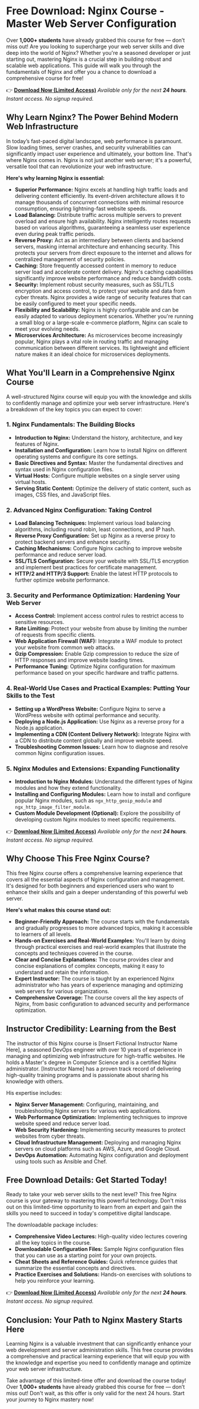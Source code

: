 # Free Download: Nginx Course - Master Web Server Configuration

Over **1,000+ students** have already grabbed this course for free — don’t miss out!
Are you looking to supercharge your web server skills and dive deep into the world of Nginx? Whether you're a seasoned developer or just starting out, mastering Nginx is a crucial step in building robust and scalable web applications. This guide will walk you through the fundamentals of Nginx and offer you a chance to download a comprehensive course for free!

👉 [**Download Now (Limited Access)**](https://udemywork.com/nginx-course)
_Available only for the next **24 hours**. Instant access. No signup required._

## Why Learn Nginx? The Power Behind Modern Web Infrastructure

In today’s fast-paced digital landscape, web performance is paramount. Slow loading times, server crashes, and security vulnerabilities can significantly impact user experience and ultimately, your bottom line. That's where Nginx comes in. Nginx is not just another web server; it's a powerful, versatile tool that can revolutionize your web infrastructure.

**Here's why learning Nginx is essential:**

*   **Superior Performance:** Nginx excels at handling high traffic loads and delivering content efficiently. Its event-driven architecture allows it to manage thousands of concurrent connections with minimal resource consumption, ensuring lightning-fast website speeds.
*   **Load Balancing:** Distribute traffic across multiple servers to prevent overload and ensure high availability. Nginx intelligently routes requests based on various algorithms, guaranteeing a seamless user experience even during peak traffic periods.
*   **Reverse Proxy:** Act as an intermediary between clients and backend servers, masking internal architecture and enhancing security. This protects your servers from direct exposure to the internet and allows for centralized management of security policies.
*   **Caching:** Store frequently accessed content in memory to reduce server load and accelerate content delivery. Nginx's caching capabilities significantly improve website performance and reduce bandwidth costs.
*   **Security:** Implement robust security measures, such as SSL/TLS encryption and access control, to protect your website and data from cyber threats. Nginx provides a wide range of security features that can be easily configured to meet your specific needs.
*   **Flexibility and Scalability:** Nginx is highly configurable and can be easily adapted to various deployment scenarios. Whether you're running a small blog or a large-scale e-commerce platform, Nginx can scale to meet your evolving needs.
*   **Microservices Architecture:** As microservices become increasingly popular, Nginx plays a vital role in routing traffic and managing communication between different services. Its lightweight and efficient nature makes it an ideal choice for microservices deployments.

## What You'll Learn in a Comprehensive Nginx Course

A well-structured Nginx course will equip you with the knowledge and skills to confidently manage and optimize your web server infrastructure. Here's a breakdown of the key topics you can expect to cover:

### 1. Nginx Fundamentals: The Building Blocks

*   **Introduction to Nginx:** Understand the history, architecture, and key features of Nginx.
*   **Installation and Configuration:** Learn how to install Nginx on different operating systems and configure its core settings.
*   **Basic Directives and Syntax:** Master the fundamental directives and syntax used in Nginx configuration files.
*   **Virtual Hosts:** Configure multiple websites on a single server using virtual hosts.
*   **Serving Static Content:** Optimize the delivery of static content, such as images, CSS files, and JavaScript files.

### 2. Advanced Nginx Configuration: Taking Control

*   **Load Balancing Techniques:** Implement various load balancing algorithms, including round robin, least connections, and IP hash.
*   **Reverse Proxy Configuration:** Set up Nginx as a reverse proxy to protect backend servers and enhance security.
*   **Caching Mechanisms:** Configure Nginx caching to improve website performance and reduce server load.
*   **SSL/TLS Configuration:** Secure your website with SSL/TLS encryption and implement best practices for certificate management.
*   **HTTP/2 and HTTP/3 Support:** Enable the latest HTTP protocols to further optimize website performance.

### 3. Security and Performance Optimization: Hardening Your Web Server

*   **Access Control:** Implement access control rules to restrict access to sensitive resources.
*   **Rate Limiting:** Protect your website from abuse by limiting the number of requests from specific clients.
*   **Web Application Firewall (WAF):** Integrate a WAF module to protect your website from common web attacks.
*   **Gzip Compression:** Enable Gzip compression to reduce the size of HTTP responses and improve website loading times.
*   **Performance Tuning:** Optimize Nginx configuration for maximum performance based on your specific hardware and traffic patterns.

### 4. Real-World Use Cases and Practical Examples: Putting Your Skills to the Test

*   **Setting up a WordPress Website:** Configure Nginx to serve a WordPress website with optimal performance and security.
*   **Deploying a Node.js Application:** Use Nginx as a reverse proxy for a Node.js application.
*   **Implementing a CDN (Content Delivery Network):** Integrate Nginx with a CDN to distribute content globally and improve website speed.
*   **Troubleshooting Common Issues:** Learn how to diagnose and resolve common Nginx configuration issues.

### 5. Nginx Modules and Extensions: Expanding Functionality

*   **Introduction to Nginx Modules:** Understand the different types of Nginx modules and how they extend functionality.
*   **Installing and Configuring Modules:** Learn how to install and configure popular Nginx modules, such as `ngx_http_geoip_module` and `ngx_http_image_filter_module`.
*   **Custom Module Development (Optional):** Explore the possibility of developing custom Nginx modules to meet specific requirements.

👉 [**Download Now (Limited Access)**](https://udemywork.com/nginx-course)
_Available only for the next **24 hours**. Instant access. No signup required._

## Why Choose This Free Nginx Course?

This free Nginx course offers a comprehensive learning experience that covers all the essential aspects of Nginx configuration and management. It's designed for both beginners and experienced users who want to enhance their skills and gain a deeper understanding of this powerful web server.

**Here's what makes this course stand out:**

*   **Beginner-Friendly Approach:** The course starts with the fundamentals and gradually progresses to more advanced topics, making it accessible to learners of all levels.
*   **Hands-on Exercises and Real-World Examples:** You'll learn by doing through practical exercises and real-world examples that illustrate the concepts and techniques covered in the course.
*   **Clear and Concise Explanations:** The course provides clear and concise explanations of complex concepts, making it easy to understand and retain the information.
*   **Expert Instructor:** The course is taught by an experienced Nginx administrator who has years of experience managing and optimizing web servers for various organizations.
*   **Comprehensive Coverage:** The course covers all the key aspects of Nginx, from basic configuration to advanced security and performance optimization.

## Instructor Credibility: Learning from the Best

The instructor of this Nginx course is [Insert Fictional Instructor Name Here], a seasoned DevOps engineer with over 10 years of experience in managing and optimizing web infrastructure for high-traffic websites. He holds a Master's degree in Computer Science and is a certified Nginx administrator. [Instructor Name] has a proven track record of delivering high-quality training programs and is passionate about sharing his knowledge with others.

His expertise includes:

*   **Nginx Server Management:** Configuring, maintaining, and troubleshooting Nginx servers for various web applications.
*   **Web Performance Optimization:** Implementing techniques to improve website speed and reduce server load.
*   **Web Security Hardening:** Implementing security measures to protect websites from cyber threats.
*   **Cloud Infrastructure Management:** Deploying and managing Nginx servers on cloud platforms such as AWS, Azure, and Google Cloud.
*   **DevOps Automation:** Automating Nginx configuration and deployment using tools such as Ansible and Chef.

## Free Download Details: Get Started Today!

Ready to take your web server skills to the next level? This free Nginx course is your gateway to mastering this powerful technology. Don't miss out on this limited-time opportunity to learn from an expert and gain the skills you need to succeed in today's competitive digital landscape.

The downloadable package includes:

*   **Comprehensive Video Lectures:** High-quality video lectures covering all the key topics in the course.
*   **Downloadable Configuration Files:** Sample Nginx configuration files that you can use as a starting point for your own projects.
*   **Cheat Sheets and Reference Guides:** Quick reference guides that summarize the essential concepts and directives.
*   **Practice Exercises and Solutions:** Hands-on exercises with solutions to help you reinforce your learning.

👉 [**Download Now (Limited Access)**](https://udemywork.com/nginx-course)
_Available only for the next **24 hours**. Instant access. No signup required._

## Conclusion: Your Path to Nginx Mastery Starts Here

Learning Nginx is a valuable investment that can significantly enhance your web development and server administration skills. This free course provides a comprehensive and practical learning experience that will equip you with the knowledge and expertise you need to confidently manage and optimize your web server infrastructure.

Take advantage of this limited-time offer and download the course today! Over **1,000+ students** have already grabbed this course for free — don’t miss out! Don't wait, as this offer is only valid for the next 24 hours. Start your journey to Nginx mastery now!

